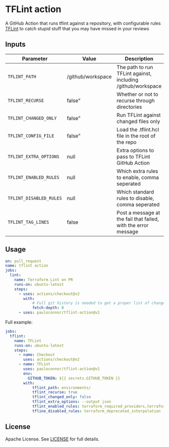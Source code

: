 # TFLint action

A GitHub Action that runs tflint against a repository, with configurable rules [TFLint](https://github.com/terraform-linters/tflint) to catch stupid stuff that you may have missed in your reviews

## Inputs

| Parameter                        | Value              | Description                                                       |
| -------------------------------- | ------------------ | ----------------------------------------------------------------- |
| `TFLINT_PATH`                    | /github/workspace  | The path to run TFLint against, including /github/workspace       |
| `TFLINT_RECURSE`                 | false"             | Whether or not to recurse through directories                     |
| `TFLINT_CHANGED_ONLY`            | false"             | Run TFLint against changed files only                             |
| `TFLINT_CONFIG_FILE`             | false"             | Load the .tflint.hcl file in the root of the repo                 |
| `TFLINT_EXTRA_OPTIONS`           | null               | Extra options to pass to TFLint GitHub Action                     |
| `TFLINT_ENABLED_RULES`           | null               | Which extra rules to enable, comma seperated                      |
| `TFLINT_DISABLED_RULES`          | null               | Which standard rules to disable, comma seperated                  |
| `TFLINT_TAG_LINES`               | false              | Post a message at the fail that failed, with the error message    |

## Usage

```yaml
on: pull_request
name: tflint action
jobs:
  lint:
    name: Terraform Lint on PR
    runs-on: ubuntu-latest
    steps:
      - uses: actions/checkout@v2
        with:
            # Full git history is needed to get a proper list of changed files within `super-linter`
            fetch-depth: 0
      - uses: pauloconnor/tflint-action@v1
```

Full example:

```yaml
jobs:
  tflint:
    name: TFLint
    runs-on: ubuntu-latest
    steps:
      - name: Checkout
        uses: actions/checkout@v2
      - name: TFLint
        uses: pauloconnor/tflint-action@v1
        env:
          GITHUB_TOKEN: ${{ secrets.GITHUB_TOKEN }}
        with:
            tflint_path: environments/
            tflint_recurse: true
            tflint_changed_only: false
            tflint_extra_options: --output json
            tflint_enabled_rules: terraform_required_providers,terraform_standard_module_structure
            tfline_disabled_rules: terraform_deprecated_interpolation
```

## License

Apache License. See [LICENSE](LICENSE) for full details.